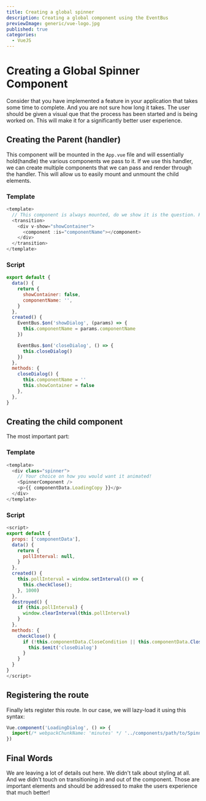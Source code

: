 ```yaml
---
title: Creating a global spinner
description: Creating a global component using the EventBus
previewImage: generic/vue-logo.jpg
published: true
categories:
  - VueJS
---
```


# Creating a Global Spinner Component

Consider that you have implemented a feature in your application that takes some time to complete. And you are not sure how long it takes. The user should be given a visual que that the process has been started and is being worked on. This will make it for a significantly better user experience.

## Creating the Parent (handler)

This component will be mounted in the `App.vue` file and will essentially hold(handle) the various components we pass to it. If we use this handler, we can create multiple components that we can pass and render through the handler. This will allow us to easily mount and unmount the child elements.

### Template

```javascript
<template>
  // This component is always mounted, do we show it is the question. Hence we use v-show instead of v-if
  <transition>
    <div v-show="showContainer">
      <component :is="componentName"></component>
    </div>
  </transition>
</template>
```

### Script

```javascript
export default {
  data() {
    return {
      showContainer: false,
      componentName: '',
    }
  },
  created() {
    EventBus.$on('showDialog', (params) => {
      this.componentName = params.componentName
    })

    EventBus.$on('closeDialog', () => {
      this.closeDialog()
    })
  },
  methods: {
    closeDialog() {
      this.componentName = ''
      this.showContainer = false
    },
  },
}
```

## Creating the child component

The most important part:

### Template

```javascript
<template>
  <div class="spinner">
    // Your choice on how you would want it animated!
    <SpinnerComponent />
    <p>{{ componentData.LoadingCopy }}</p>
  </div>
</template>
```

### Script

```javascript
<script>
export default {
  props: ['componentData'],
  data() {
    return {
      pollInterval: null,
    }
  },
  created() {
    this.pollInterval = window.setInterval(() => {
      this.checkClose();
    }, 1000)
  },
  destroyed() {
    if (this.pollInterval) {
      window.clearInterval(this.pollInterval)
    }
  },
  methods: {
    checkClose() {
      if (!this.componentData.CloseCondition || this.componentData.CloseCondition()) {
        this.$emit('closeDialog')
      }
    }
  }
}
</script>
```

## Registering the route

Finally lets register this route. In our case, we will lazy-load it using this syntax:

```javascript
Vue.component('LoadingDialog', () => {
  import(/* webpackChunkName: 'minutes' */ '../components/path/to/Spinner.vue')
})
```

## Final Words

We are leaving a lot of details out here. We didn't talk about styling at all. And we didn't touch on transitioning in and out of the component.
Those are important elements and should be addressed to make the users experience that much better!
